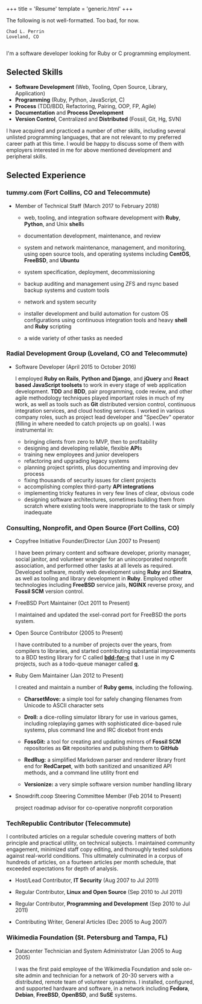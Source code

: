 +++
title = 'Resume'
template = 'generic.html'
+++

The following is not well-formatted.  Too bad, for now.

    Chad L. Perrin
    Loveland, CO

<div class="summary" style="margin-top: 2em;">I'm a software developer looking for Ruby or C programming employment.</div>


## Selected Skills

* **Software Development** (Web, Tooling, Open Source, Library, Application)
* **Programming** (Ruby, Python, JavaScript, C)
* **Process** (TDD/BDD, Refactoring, Pairing, OOP, FP, Agile)
* **Documentation** and **Process Development**
* **Version Control**, Centralized and **Distributed** (Fossil, Git, Hg, SVN)

I have acquired and practiced a number of other skills, including several
unlisted programming languages, that are not relevant to my preferred career
path at this time.  I would be happy to discuss some of them with employers
interested in me for above mentioned development and peripheral skills.


## Selected Experience

### tummy.com (Fort Collins, CO and Telecommute)

* Member of Technical Staff (March 2017 to February 2018)

    * web, tooling, and integration software development with **Ruby**,
      **Python**, and Unix **shell**s

    * documentation development, maintenance, and review

    * system and network maintenance, management, and monitoring, using open
      source tools, and operating systems including **CentOS**, **FreeBSD**,
      and **Ubuntu**

    * system specification, deployment, decommissioning

    * backup auditing and management using ZFS and rsync based backup systems
      and custom tools

    * network and system security

    * installer development and build automation for custom OS configurations
      using continuous integration tools and heavy **shell** and **Ruby**
      scripting

    * a wide variety of other tasks as needed


### Radial Development Group (Loveland, CO and Telecommute)

* Software Developer (April 2015 to October 2016)

    I employed **Ruby on Rails**, **Python and Django**, and **jQuery** and
    **React based JavaScript toolsets** to work in every stage of web
    application development.  **TDD** and **BDD**, pair programming, code
    review, and other agile methodology techniques played important roles in
    much of my work, as well as tools such as **Git** distributed version
    control, continuous integration services, and cloud hosting services.  I
    worked in various company roles, such as project lead developer and
    "SpecDev" operator (filling in where needed to catch projects up on goals).
    I was instrumental in:
    
    * bringing clients from zero to MVP, then to profitability
    * designing and developing reliable, flexible **API**s
    * training new employees and junior developers
    * refactoring and upgrading legacy systems
    * planning project sprints, plus documenting and improving dev process
    * fixing thousands of security issues for client projects
    * accomplishing complex third-party **API integrations**
    * implementing tricky features in very few lines of clear, obvious code
    * designing software architectures, sometimes building them from scratch
      where existing tools were inappropriate to the task or simply inadequate


### Consulting, Nonprofit, and Open Source (Fort Collins, CO)

* Copyfree Initiative Founder/Director (Jun 2007 to Present)

    I have been primary content and software developer, priority manager,
    social janitor, and volunteer wrangler for an unincorporated nonprofit
    association, and performed other tasks at all levels as required.  Developed
    software, mostly web development using **Ruby** and **Sinatra**, as well as
    tooling and library development in **Ruby**.  Employed other technologies
    including **FreeBSD** service jails, **NGINX** reverse proxy, and **Fossil
    SCM** version control.

* FreeBSD Port Maintainer (Oct 2011 to Present)

    I maintained and updated the xsel-conrad port for FreeBSD the ports system.

* Open Source Contributor (2005 to Present)

    I have contributed to a number of projects over the years, from compilers
    to libraries, and started contributing substantial improvements to a BDD
    testing library for C called [**bdd-for-c**][bddc] that I use in my **C**
    projects, such as a todo-queue manager called [**q**][q].

* Ruby Gem Maintainer (Jan 2012 to Present)

    I created and maintain a number of **Ruby gems**, including the following.
    
    * **CharsetMove:** a simple tool for safely changing filenames from Unicode
      to ASCII character sets

    * **Droll:** a dice-rolling simulator library for use in various games,
      including roleplaying games with sophisticated dice-based rule systems,
      plus command line and IRC dicebot front ends
    
    * **FossGit:** a tool for creating and updating mirrors of **Fossil SCM**
      repositories as **Git** repositories and publishing them to **GitHub**
    
    * **RedRug:** a simplified Markdown parser and renderer library front end
      for **RedCarpet**, with both sanitized and unsanitized API methods, and a
      command line utility front end

    * **Versionize:** a very simple software version number handling library

* Snowdrift.coop Steering Committee Member (Feb 2014 to Present)

    project roadmap advisor for co-operative nonprofit corporation


### TechRepublic Contributor (Telecommute)

I contributed articles on a regular schedule covering matters of both principle
and practical utility, on technical subjects.  I maintained community
engagement, minimized staff copy editing, and thoroughly tested solutions
against real-world conditions.  This ultimately culminated in a corpus of
hundreds of articles, on a fourteen articles per month schedule, that exceeded
expectations for depth of analysis.

* Host/Lead Contributor, **IT Security** (Aug 2007 to Jul 2011)

* Regular Contributor, **Linux and Open Source** (Sep 2010 to Jul 2011)

* Regular Contributor, **Programming and Development** (Sep 2010 to Jul 2011)

* Contributing Writer, General Articles (Dec 2005 to Aug 2007)


### Wikimedia Foundation (St. Petersburg and Tampa, FL)

* Datacenter Technician and System Administrator (Jan 2005 to Aug 2005)

    I was the first paid employee of the Wikimedia Foundation and sole on-site
    admin and technician for a network of 20-30 servers with a distributed,
    remote team of volunteer sysadmins.  I installed, configured, and supported
    hardware and software, in a network including **Fedora**, **Debian**,
    **FreeBSD**, **OpenBSD**, and **SuSE** systems.

[bddc]: https://github.com/grassator/bdd-for-c
[q]: https://github.com/apotheon/q
